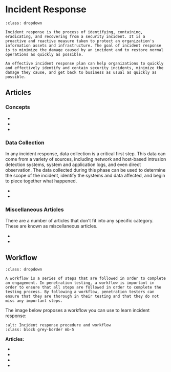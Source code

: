 # Incident Response

```{admonition} What is Incident Response?
:class: dropdown

Incident response is the process of identifying, containing, eradicating, and recovering from a security incident. It is a proactive and reactive measure taken to protect an organization's information assets and infrastructure. The goal of incident response is to minimize the damage caused by an incident and to restore normal operations as quickly as possible. 

An effective incident response plan can help organizations to quickly and effectively identify and contain security incidents, minimize the damage they cause, and get back to business as usual as quickly as possible.
```

## Articles

### Concepts

* [](why-do-we-do-incident-response)
* [](what-role-does-incident-handling-play-when-a-cyber-attack-occurs)
* [](what-will-i-do-as-an-incident-responder)

### Data Collection

In any incident response, data collection is a critical first step. This data can come from a variety of sources, including network and host-based intrusion detection systems, system and application logs, and even direct observation. The data collected during this phase can be used to determine the scope of the incident, identify the systems and data affected, and begin to piece together what happened.

* [](agentless-log-collection-microsoft-wec-and-wef)
* [](pros-and-cons-of-agent-based-and-agentless-log-collection)

### Miscellaneous Articles

There are a number of articles that don't fit into any specific category. These are known as miscellaneous articles.

* [](an-overview-of-a-data-breach-its-causes-recovery-and-remediation-techniques)
* [](common-methods-an-adversary-may-adopt-to-cover-their-tracks)

## Workflow

```{admonition} What is a workflow?
:class: dropdown

A workflow is a series of steps that are followed in order to complete an engagement. In penetration testing, a workflow is important in order to ensure that all steps are followed in order to complete the testing process. By following a workflow, penetration testers can ensure that they are thorough in their testing and that they do not miss any important steps. 
```

The image below proposes a workflow you can use to learn incident response:

```{thumbnail} ../images/procedures/incident-response.svg
:alt: Incident response procedure and workflow
:class: block grey-border mb-5
```

**Articles:**

* [](pre-incident-preparation-for-a-smoother-incident-response-process)
* [](a-short-introduction-to-writing-incident-response-playbooks)
* [](cyber-incident-checklists)
* [](what-is-an-incident-response-toolkit)